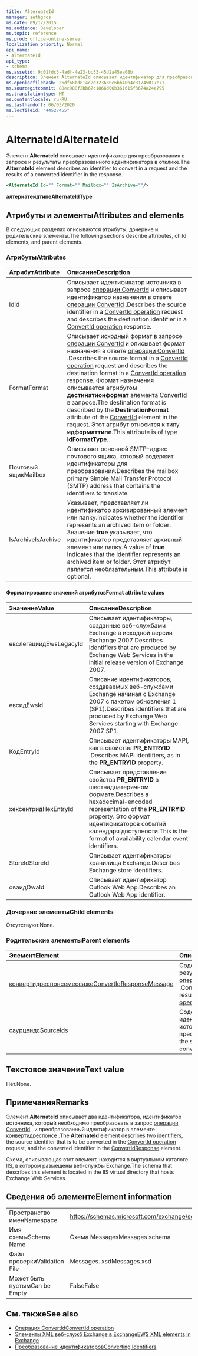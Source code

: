 ```yaml
---
title: AlternateId
manager: sethgros
ms.date: 09/17/2015
ms.audience: Developer
ms.topic: reference
ms.prod: office-online-server
localization_priority: Normal
api_name:
- AlternateId
api_type:
- schema
ms.assetid: 9c01fdc3-4adf-4e23-bc33-45d2a45ea08b
description: Элемент AlternateId описывает идентификатор для преобразования в запросе и результаты преобразованного идентификатора в отклике.
ms.openlocfilehash: 26df68bd814c2d323630c6bb40b4c31745017c71
ms.sourcegitcommit: 88ec988f2bb67c1866d06b361615f3674a24e795
ms.translationtype: MT
ms.contentlocale: ru-RU
ms.lasthandoff: 06/03/2020
ms.locfileid: "44527455"
---
```

# <a name="alternateid"></a><span data-ttu-id="d20cc-103">AlternateId</span><span class="sxs-lookup"><span data-stu-id="d20cc-103">AlternateId</span></span>

<span data-ttu-id="d20cc-104">Элемент **AlternateId** описывает идентификатор для преобразования в запросе и результаты преобразованного идентификатора в отклике.</span><span class="sxs-lookup"><span data-stu-id="d20cc-104">The **AlternateId** element describes an identifier to convert in a request and the results of a converted identifier in the response.</span></span> 
  
```XML
<AlternateId Id="" Format="" Mailbox="" IsArchive=""/>
```

 <span data-ttu-id="d20cc-105">**алтернатеидтипе**</span><span class="sxs-lookup"><span data-stu-id="d20cc-105">**AlternateIdType**</span></span>
## <a name="attributes-and-elements"></a><span data-ttu-id="d20cc-106">Атрибуты и элементы</span><span class="sxs-lookup"><span data-stu-id="d20cc-106">Attributes and elements</span></span>

<span data-ttu-id="d20cc-107">В следующих разделах описываются атрибуты, дочерние и родительские элементы.</span><span class="sxs-lookup"><span data-stu-id="d20cc-107">The following sections describe attributes, child elements, and parent elements.</span></span>
  
### <a name="attributes"></a><span data-ttu-id="d20cc-108">Атрибуты</span><span class="sxs-lookup"><span data-stu-id="d20cc-108">Attributes</span></span>

|<span data-ttu-id="d20cc-109">**Атрибут**</span><span class="sxs-lookup"><span data-stu-id="d20cc-109">**Attribute**</span></span>|<span data-ttu-id="d20cc-110">**Описание**</span><span class="sxs-lookup"><span data-stu-id="d20cc-110">**Description**</span></span>|
|:-----|:-----|
|<span data-ttu-id="d20cc-111">Id</span><span class="sxs-lookup"><span data-stu-id="d20cc-111">Id</span></span>  <br/> |<span data-ttu-id="d20cc-112">Описывает идентификатор источника в запросе [операции ConvertId](convertid-operation.md) и описывает идентификатор назначения в ответе [операции ConvertId](convertid-operation.md) .</span><span class="sxs-lookup"><span data-stu-id="d20cc-112">Describes the source identifier in a [ConvertId operation](convertid-operation.md) request and describes the destination identifier in a [ConvertId operation](convertid-operation.md) response.</span></span>  <br/> |
|<span data-ttu-id="d20cc-113">Format</span><span class="sxs-lookup"><span data-stu-id="d20cc-113">Format</span></span>  <br/> |<span data-ttu-id="d20cc-114">Описывает исходный формат в запросе [операции ConvertId](convertid-operation.md) и описывает формат назначения в ответе [операции ConvertId](convertid-operation.md) .</span><span class="sxs-lookup"><span data-stu-id="d20cc-114">Describes the source format in a [ConvertId operation](convertid-operation.md) request and describes the destination format in a [ConvertId operation](convertid-operation.md) response.</span></span> <span data-ttu-id="d20cc-115">Формат назначения описывается атрибутом **дестинатионформат** элемента [ConvertId](convertid.md) в запросе.</span><span class="sxs-lookup"><span data-stu-id="d20cc-115">The destination format is described by the **DestinationFormat** attribute of the [ConvertId](convertid.md) element in the request.</span></span> <span data-ttu-id="d20cc-116">Этот атрибут относится к типу **идформаттипе**.</span><span class="sxs-lookup"><span data-stu-id="d20cc-116">This attribute is of type **IdFormatType**.</span></span>  <br/> |
|<span data-ttu-id="d20cc-117">Почтовый ящик</span><span class="sxs-lookup"><span data-stu-id="d20cc-117">Mailbox</span></span>  <br/> |<span data-ttu-id="d20cc-118">Описывает основной SMTP-адрес почтового ящика, который содержит идентификаторы для преобразования.</span><span class="sxs-lookup"><span data-stu-id="d20cc-118">Describes the mailbox primary Simple Mail Transfer Protocol (SMTP) address that contains the identifiers to translate.</span></span>  <br/> |
|<span data-ttu-id="d20cc-119">IsArchive</span><span class="sxs-lookup"><span data-stu-id="d20cc-119">IsArchive</span></span>  <br/> |<span data-ttu-id="d20cc-120">Указывает, представляет ли идентификатор архивированный элемент или папку.</span><span class="sxs-lookup"><span data-stu-id="d20cc-120">Indicates whether the identifier represents an archived item or folder.</span></span> <span data-ttu-id="d20cc-121">Значение **true** указывает, что идентификатор представляет архивный элемент или папку.</span><span class="sxs-lookup"><span data-stu-id="d20cc-121">A value of **true** indicates that the identifier represents an archived item or folder.</span></span> <span data-ttu-id="d20cc-122">Этот атрибут является необязательным.</span><span class="sxs-lookup"><span data-stu-id="d20cc-122">This attribute is optional.</span></span>  <br/> |
   
#### <a name="format-attribute-values"></a><span data-ttu-id="d20cc-123">Форматирование значений атрибутов</span><span class="sxs-lookup"><span data-stu-id="d20cc-123">Format attribute values</span></span>

|<span data-ttu-id="d20cc-124">**Значение**</span><span class="sxs-lookup"><span data-stu-id="d20cc-124">**Value**</span></span>|<span data-ttu-id="d20cc-125">**Описание**</span><span class="sxs-lookup"><span data-stu-id="d20cc-125">**Description**</span></span>|
|:-----|:-----|
|<span data-ttu-id="d20cc-126">евслегациид</span><span class="sxs-lookup"><span data-stu-id="d20cc-126">EwsLegacyId</span></span>  <br/> |<span data-ttu-id="d20cc-127">Описывает идентификаторы, созданные веб-службами Exchange в исходной версии Exchange 2007.</span><span class="sxs-lookup"><span data-stu-id="d20cc-127">Describes identifiers that are produced by Exchange Web Services in the initial release version of Exchange 2007.</span></span>  <br/> |
|<span data-ttu-id="d20cc-128">евсид</span><span class="sxs-lookup"><span data-stu-id="d20cc-128">EwsId</span></span>  <br/> |<span data-ttu-id="d20cc-129">Описание идентификаторов, создаваемых веб-службами Exchange начиная с Exchange 2007 с пакетом обновления 1 (SP1).</span><span class="sxs-lookup"><span data-stu-id="d20cc-129">Describes identifiers that are produced by Exchange Web Services starting with Exchange 2007 SP1.</span></span>  <br/> |
|<span data-ttu-id="d20cc-130">Код</span><span class="sxs-lookup"><span data-stu-id="d20cc-130">EntryId</span></span>  <br/> |<span data-ttu-id="d20cc-131">Описывает идентификаторы MAPI, как в свойстве **PR_ENTRYID** .</span><span class="sxs-lookup"><span data-stu-id="d20cc-131">Describes MAPI identifiers, as in the **PR_ENTRYID** property.</span></span>  <br/> |
|<span data-ttu-id="d20cc-132">хексентрид</span><span class="sxs-lookup"><span data-stu-id="d20cc-132">HexEntryId</span></span>  <br/> |<span data-ttu-id="d20cc-133">Описывает представление свойства **PR_ENTRYID** в шестнадцатеричном формате.</span><span class="sxs-lookup"><span data-stu-id="d20cc-133">Describes a hexadecimal-encoded representation of the **PR_ENTRYID** property.</span></span> <span data-ttu-id="d20cc-134">Это формат идентификаторов событий календаря доступности.</span><span class="sxs-lookup"><span data-stu-id="d20cc-134">This is the format of availability calendar event identifiers.</span></span>  <br/> |
|<span data-ttu-id="d20cc-135">StoreId</span><span class="sxs-lookup"><span data-stu-id="d20cc-135">StoreId</span></span>  <br/> |<span data-ttu-id="d20cc-136">Описывает идентификаторы хранилища Exchange.</span><span class="sxs-lookup"><span data-stu-id="d20cc-136">Describes Exchange store identifiers.</span></span>  <br/> |
|<span data-ttu-id="d20cc-137">оваид</span><span class="sxs-lookup"><span data-stu-id="d20cc-137">OwaId</span></span>  <br/> |<span data-ttu-id="d20cc-138">Описывает идентификатор Outlook Web App.</span><span class="sxs-lookup"><span data-stu-id="d20cc-138">Describes an Outlook Web App identifier.</span></span>  <br/> |
   
### <a name="child-elements"></a><span data-ttu-id="d20cc-139">Дочерние элементы</span><span class="sxs-lookup"><span data-stu-id="d20cc-139">Child elements</span></span>

<span data-ttu-id="d20cc-140">Отсутствуют.</span><span class="sxs-lookup"><span data-stu-id="d20cc-140">None.</span></span>
  
### <a name="parent-elements"></a><span data-ttu-id="d20cc-141">Родительские элементы</span><span class="sxs-lookup"><span data-stu-id="d20cc-141">Parent elements</span></span>

|<span data-ttu-id="d20cc-142">**Элемент**</span><span class="sxs-lookup"><span data-stu-id="d20cc-142">**Element**</span></span>|<span data-ttu-id="d20cc-143">**Описание**</span><span class="sxs-lookup"><span data-stu-id="d20cc-143">**Description**</span></span>|
|:-----|:-----|
|[<span data-ttu-id="d20cc-144">конвертидреспонсемессаже</span><span class="sxs-lookup"><span data-stu-id="d20cc-144">ConvertIdResponseMessage</span></span>](convertidresponsemessage.md) <br/> |<span data-ttu-id="d20cc-145">Содержит состояние и результат запроса [операции ConvertId](convertid-operation.md) .</span><span class="sxs-lookup"><span data-stu-id="d20cc-145">Contains the status and result of a [ConvertId operation](convertid-operation.md) request.</span></span>  <br/> |
|[<span data-ttu-id="d20cc-146">саурцеидс</span><span class="sxs-lookup"><span data-stu-id="d20cc-146">SourceIds</span></span>](sourceids.md) <br/> |<span data-ttu-id="d20cc-147">Содержит идентификаторы источников для преобразования.</span><span class="sxs-lookup"><span data-stu-id="d20cc-147">Contains the source identifiers to convert.</span></span>  <br/> |
   
## <a name="text-value"></a><span data-ttu-id="d20cc-148">Текстовое значение</span><span class="sxs-lookup"><span data-stu-id="d20cc-148">Text value</span></span>

<span data-ttu-id="d20cc-149">Нет.</span><span class="sxs-lookup"><span data-stu-id="d20cc-149">None.</span></span>
  
## <a name="remarks"></a><span data-ttu-id="d20cc-150">Примечания</span><span class="sxs-lookup"><span data-stu-id="d20cc-150">Remarks</span></span>

<span data-ttu-id="d20cc-151">Элемент **AlternateId** описывает два идентификатора, идентификатор источника, который необходимо преобразовать в запрос [операции ConvertId](convertid-operation.md) , и преобразованный идентификатор в элементе [конвертидреспонсе](convertidresponse.md) .</span><span class="sxs-lookup"><span data-stu-id="d20cc-151">The **AlternateId** element describes two identifiers, the source identifier that is to be converted in the [ConvertId operation](convertid-operation.md) request, and the converted identifier in the [ConvertIdResponse](convertidresponse.md) element.</span></span> 
  
<span data-ttu-id="d20cc-152">Схема, описывающая этот элемент, находится в виртуальном каталоге IIS, в котором размещены веб-службы Exchange.</span><span class="sxs-lookup"><span data-stu-id="d20cc-152">The schema that describes this element is located in the IIS virtual directory that hosts Exchange Web Services.</span></span>
  
## <a name="element-information"></a><span data-ttu-id="d20cc-153">Сведения об элементе</span><span class="sxs-lookup"><span data-stu-id="d20cc-153">Element information</span></span>

||||
|:-----|:-----|:-----|
|<span data-ttu-id="d20cc-154">Пространство имен</span><span class="sxs-lookup"><span data-stu-id="d20cc-154">Namespace</span></span>  <br/> |https://schemas.microsoft.com/exchange/services/2006/messages  <br/> |https://schemas.microsoft.com/exchange/services/2006/types  <br/> |
|<span data-ttu-id="d20cc-155">Имя схемы</span><span class="sxs-lookup"><span data-stu-id="d20cc-155">Schema Name</span></span>  <br/> |<span data-ttu-id="d20cc-156">Схема Messages</span><span class="sxs-lookup"><span data-stu-id="d20cc-156">Messages schema</span></span>  <br/> |<span data-ttu-id="d20cc-157">Схема Types</span><span class="sxs-lookup"><span data-stu-id="d20cc-157">Types schema</span></span>  <br/> |
|<span data-ttu-id="d20cc-158">Файл проверки</span><span class="sxs-lookup"><span data-stu-id="d20cc-158">Validation File</span></span>  <br/> |<span data-ttu-id="d20cc-159">Messages. xsd</span><span class="sxs-lookup"><span data-stu-id="d20cc-159">Messages.xsd</span></span>  <br/> |<span data-ttu-id="d20cc-160">Types. xsd</span><span class="sxs-lookup"><span data-stu-id="d20cc-160">Types.xsd</span></span>  <br/> |
|<span data-ttu-id="d20cc-161">Может быть пустым</span><span class="sxs-lookup"><span data-stu-id="d20cc-161">Can be Empty</span></span>  <br/> |<span data-ttu-id="d20cc-162">False</span><span class="sxs-lookup"><span data-stu-id="d20cc-162">False</span></span>  <br/> |<span data-ttu-id="d20cc-163">False</span><span class="sxs-lookup"><span data-stu-id="d20cc-163">False</span></span>  <br/> |
   
## <a name="see-also"></a><span data-ttu-id="d20cc-164">См. также</span><span class="sxs-lookup"><span data-stu-id="d20cc-164">See also</span></span>

- [<span data-ttu-id="d20cc-165">Операция ConvertId</span><span class="sxs-lookup"><span data-stu-id="d20cc-165">ConvertId operation</span></span>](convertid-operation.md)
- [<span data-ttu-id="d20cc-166">Элементы XML веб-служб Exchange в Exchange</span><span class="sxs-lookup"><span data-stu-id="d20cc-166">EWS XML elements in Exchange</span></span>](ews-xml-elements-in-exchange.md)
- [<span data-ttu-id="d20cc-167">Преобразование идентификаторов</span><span class="sxs-lookup"><span data-stu-id="d20cc-167">Converting Identifiers</span></span>](https://msdn.microsoft.com/library/a5391746-b6ef-4f48-8fc8-8255258651aa%28Office.15%29.aspx)

